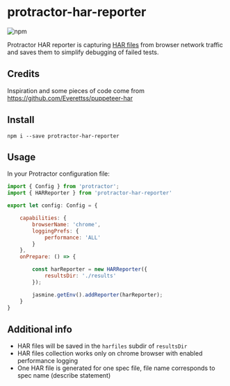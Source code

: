 # protractor-har-reporter

![npm](https://img.shields.io/npm/v/protractor-har-reporter?color=blue)

Protractor HAR reporter is capturing [HAR files](https://en.wikipedia.org/wiki/HAR_(file_format)) from browser network traffic and saves them to simplify debugging of failed tests.

## Credits

Inspiration and some pieces of code come from https://github.com/Everettss/puppeteer-har

## Install

```
npm i --save protractor-har-reporter
```

## Usage

In your Protractor configuration file:

```js
import { Config } from 'protractor';
import { HARReporter } from 'protractor-har-reporter'

export let config: Config = {

    capabilities: {
        browserName: 'chrome',
        loggingPrefs: {
            performance: 'ALL'
        }
    },
    onPrepare: () => {

        const harReporter = new HARReporter({
            resultsDir: './results'
        });

        jasmine.getEnv().addReporter(harReporter);
    }
}
```

## Additional info

* HAR files will be saved in the `harfiles` subdir of `resultsDir`
* HAR files collection works only on chrome browser with enabled performance logging
* One HAR file is generated for one spec file, file name corresponds to spec name (describe statement)

